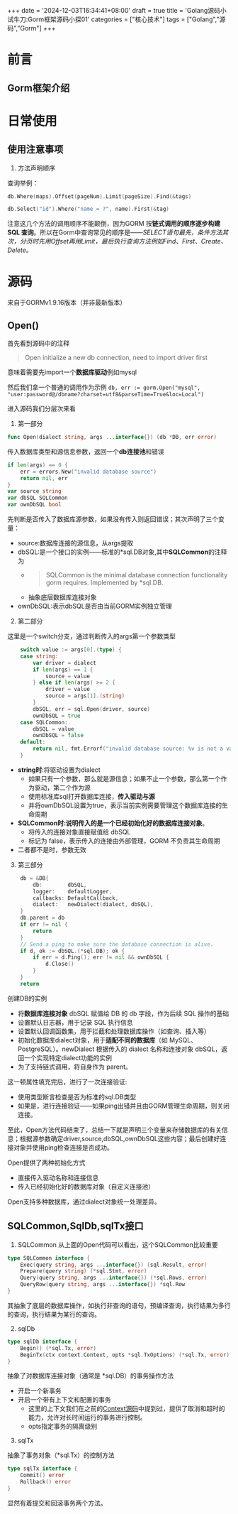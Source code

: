 +++
date = '2024-12-03T16:34:41+08:00'
draft = true
title = 'Golang源码小试牛刀:Gorm框架源码小探01'
categories = ["核心技术"]
tags = ["Golang","源码","Gorm"]
+++

# 前言

## Gorm框架介绍


# 日常使用

## 使用注意事项

1. 方法声明顺序

查询举例：

```go
db.Where(maps).Offset(pageNum).Limit(pageSize).Find(&tags)

db.Select("id").Where("name = ?", name).First(&tag)
```

注意这几个方法的调用顺序不能颠倒，因为GORM 按**链式调用的顺序逐步构建 SQL 查询**。所以在Gorm中查询常见的顺序是——*SELECT语句最先，条件方法其次，分页时先用Offset再用Limit，最后执行查询方法例如Find、First、Create、Delete。*



# 源码

来自于GORMv1.9.16版本（并非最新版本）

## Open()

首先看到源码中的注释 
> Open initialize a new db connection, need to import driver first

意味着需要先import一个**数据库驱动**例如mysql

然后我们拿一个普通的调用作为示例
`db, err := gorm.Open("mysql", "user:password@/dbname?charset=utf8&parseTime=True&loc=Local")`

进入源码我们分层次来看

1. 第一部分

```go
func Open(dialect string, args ...interface{}) (db *DB, err error)
```

传入数据库类型和源信息参数，返回一个**db连接池**和错误

```go
if len(args) == 0 {
	err = errors.New("invalid database source")
	return nil, err
}
var source string
var dbSQL SQLCommon
var ownDbSQL bool
```

先判断是否传入了数据库源参数，如果没有传入则返回错误；其次声明了三个变量：

* source:数据库连接的源信息，从args提取
* dbSQL:是一个接口的实例——标准的*sql.DB对象,其中**SQLCommon**的注释为
  * > SQLCommon is the minimal database connection functionality gorm requires.  Implemented by *sql.DB.
  * 抽象底层数据库连接对象
* ownDbSQL:表示dbSQL是否由当前GORM实例独立管理

2. 第二部分

这里是一个switch分支，通过判断传入的args第一个参数类型

```go
	switch value := args[0].(type) {
	case string:
		var driver = dialect
		if len(args) == 1 {
			source = value
		} else if len(args) >= 2 {
			driver = value
			source = args[1].(string)
		}
		dbSQL, err = sql.Open(driver, source)
		ownDbSQL = true
	case SQLCommon:
		dbSQL = value
		ownDbSQL = false
	default:
		return nil, fmt.Errorf("invalid database source: %v is not a valid type", value)
	}
```

* **string时**:将驱动设置为dialect
  * 如果只有一个参数，那么就是源信息；如果不止一个参数，那么第一个作为驱动，第二个作为源
  * 使用标准库sql打开数据库连接，**传入驱动与源**
  * 并将ownDbSQL设置为true，表示当前实例需要管理这个数据库连接的生命周期
* **SQLCommon时:说明传入的是一个已经初始化好的数据库连接对象**。
  * 将传入的连接对象直接赋值给 dbSQL
  * 标记为 false，表示传入的连接由外部管理，GORM 不负责其生命周期
* 二者都不是时，参数无效

3. 第三部分

```go
	db = &DB{
		db:        dbSQL,
		logger:    defaultLogger,
		callbacks: DefaultCallback,
		dialect:   newDialect(dialect, dbSQL),
	}
	db.parent = db
	if err != nil {
		return
	}
	// Send a ping to make sure the database connection is alive.
	if d, ok := dbSQL.(*sql.DB); ok {
		if err = d.Ping(); err != nil && ownDbSQL {
			d.Close()
		}
	}
	return
```

创建DB的实例

* 将**数据库连接对象** dbSQL 赋值给 DB 的 db 字段，作为后续 SQL 操作的基础
* 设置默认日志器，用于记录 SQL 执行信息
* 设置默认回调函数集，用于拦截和处理数据库操作（如查询、插入等）
* 初始化数据库dialect对象，用于**适配不同的数据库**（如 MySQL、PostgreSQL）。newDialect 根据传入的 dialect 名称和连接对象 dbSQL，返回一个实现特定dialect功能的实例
* 为了支持链式调用，将自身作为 parent。

这一顿属性填充完后，进行了一次连接验证:

* 使用类型断言检查是否为标准的sql.DB类型
* 如果是，进行连接验证——如果ping出错并且由GORM管理生命周期，则关闭连接。

至此，Open方法代码结束了，总结一下就是声明三个变量来存储数据库的有关信息；根据源参数确定driver,source,dbSQL,ownDbSQL这些内容；最后创建好连接对象并使用ping检查连接是否成功。

Open提供了两种初始化方式

* 直接传入驱动名称和连接信息
* 传入已经初始化好的数据库对象（自定义连接池）

Open支持多种数据库，通过dialect对象统一处理差异。

## SQLCommon,SqlDb,sqlTx接口

1. SQLCommon
从上面的Open代码可以看出，这个SQLCommon比较重要

```go
type SQLCommon interface {
	Exec(query string, args ...interface{}) (sql.Result, error)
	Prepare(query string) (*sql.Stmt, error)
	Query(query string, args ...interface{}) (*sql.Rows, error)
	QueryRow(query string, args ...interface{}) *sql.Row
}
```

其抽象了底层的数据库操作，如执行非查询的语句，预编译查询，执行结果为多行的查询，执行结果为某行的查询。

2. sqlDb

```go
type sqlDb interface {
	Begin() (*sql.Tx, error)
	BeginTx(ctx context.Context, opts *sql.TxOptions) (*sql.Tx, error)
}
```

抽象了对数据库连接对象（通常是 *sql.DB）的事务操作方法

* 开启一个新事务
* 开启一个带有上下文和配置的事务
  * 这里的上下文我们在之前的[Context源码](https://www.bfsmlt.top/posts/005golang并发01_context/)中提到过，提供了取消和超时的能力，允许对长时间运行的事务进行控制。
  * opts指定事务的隔离级别

3. sqlTx

抽象了事务对象（*sql.Tx）的控制方法

```go
type sqlTx interface {
	Commit() error
	Rollback() error
}
```

显然有着提交和回滚事务两个方法。
